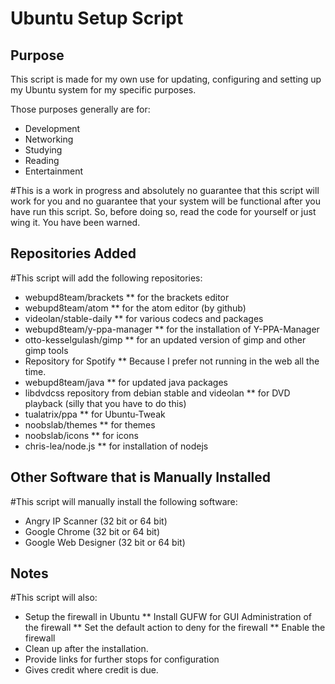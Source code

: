 Ubuntu Setup Script
===================

## Purpose

This script is made for my own use for updating, configuring and setting up my Ubuntu system for my specific purposes.

Those purposes generally are for:

 * Development
 * Networking
 * Studying
 * Reading
 * Entertainment

#This is a work in progress and absolutely no guarantee that this script will work for you and no guarantee that your system will be functional after you have run this script.  So, before doing so, read the code for yourself or just wing it.  You have been warned.

## Repositories Added

#This script will add the following repositories:

 * webupd8team/brackets
 ** for the brackets editor
 * webupd8team/atom
 ** for the atom editor (by github)
 * videolan/stable-daily
 ** for various codecs and packages
 * webupd8team/y-ppa-manager
 ** for the installation of Y-PPA-Manager
 * otto-kesselgulash/gimp
 ** for an updated version of gimp and other gimp tools
 * Repository for Spotify
 ** Because I prefer not running in the web all the time.
 * webupd8team/java
 ** for updated java packages
 * libdvdcss repository from debian stable and videolan
 ** for DVD playback (silly that you have to do this)
 * tualatrix/ppa
 ** for Ubuntu-Tweak
 * noobslab/themes
 ** for themes
 * noobslab/icons
 ** for icons
 * chris-lea/node.js
 ** for installation of nodejs

 ## Other Software that is Manually Installed

 #This script will manually install the following software:

 * Angry IP Scanner (32 bit or 64 bit)
 * Google Chrome (32 bit or 64 bit)
 * Google Web Designer (32 bit or 64 bit)

 ## Notes

 #This script will also:

 * Setup the firewall in Ubuntu
 ** Install GUFW for GUI Administration of the firewall
 ** Set the default action to deny for the firewall
 ** Enable the firewall
 * Clean up after the installation.
 * Provide links for further stops for configuration
 * Gives credit where credit is due.
